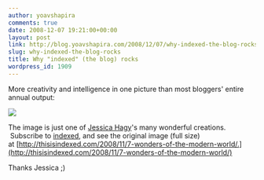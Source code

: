 ```yaml
---
author: yoavshapira
comments: true
date: 2008-12-07 19:21:00+00:00
layout: post
link: http://blog.yoavshapira.com/2008/12/07/why-indexed-the-blog-rocks/
slug: why-indexed-the-blog-rocks
title: Why "indexed" (the blog) rocks
wordpress_id: 1909
---
```


More creativity and intelligence in one picture than most bloggers' entire annual output:  
  
[![](http://thisisindexed.com/wp-content/uploads/2008/11/card19341-368x231.jpg)](http://thisisindexed.com/wp-content/uploads/2008/11/card19341.jpg)

  


The image is just one of [Jessica Hagy](http://thisisindexed.com/)'s many wonderful creations.  Subscribe to [indexed](http://thisisindexed.com/), and see the original image (full size) at [http://thisisindexed.com/2008/11/7-wonders-of-the-modern-world/.](http://thisisindexed.com/2008/11/7-wonders-of-the-modern-world/)

  


Thanks Jessica ;)  
  

